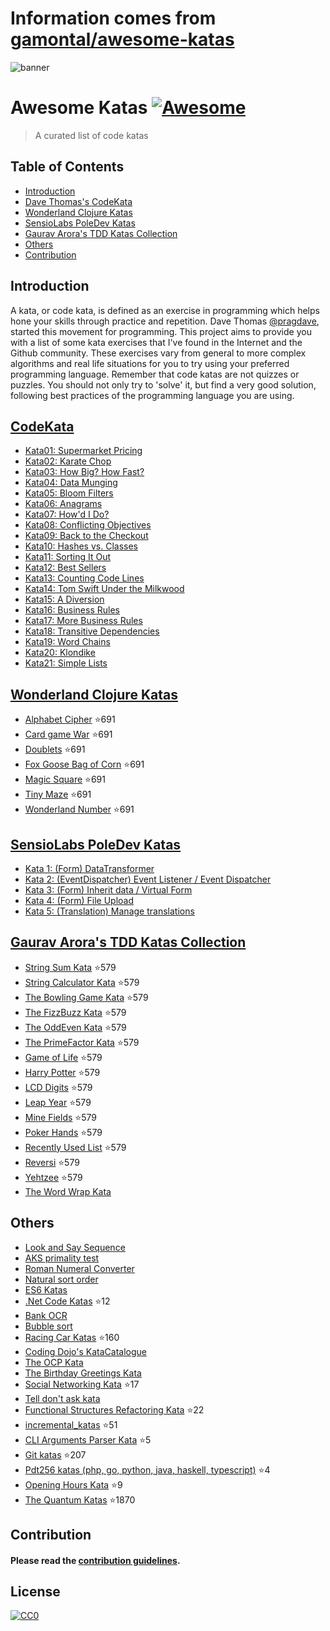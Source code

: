 # Information comes from [gamontal/awesome-katas](https://github.com/gamontal/awesome-katas)
![banner](https://github.com/gmontalvoriv/katas/blob/master/images/kata_guruma.png)

# Awesome Katas [![Awesome](https://cdn.rawgit.com/sindresorhus/awesome/d7305f38d29fed78fa85652e3a63e154dd8e8829/media/badge.svg)](https://github.com/sindresorhus/awesome)
> A curated list of code katas

## Table of Contents

- [Introduction](#introduction)
- [Dave Thomas's CodeKata](#codekata)
- [Wonderland Clojure Katas](#wonderland-clojure-katas)
- [SensioLabs PoleDev Katas](#sensiolabs-poledev-katas)
- [Gaurav Arora's TDD Katas Collection](#gaurav-aroras-tdd-katas-collection)
- [Others](#others)
- [Contribution](#contribution)

## Introduction
A kata, or code kata, is defined as an exercise in programming which helps hone your skills through practice and repetition. Dave Thomas [@pragdave](https://twitter.com/pragdave), started this movement for programming. This project aims to provide you with a list of some kata exercises that I've found in the Internet and the Github community. These exercises vary from general to more complex algorithms and real life situations for you to try using your preferred programming language. Remember that code katas are not quizzes or puzzles. You should not only try to 'solve' it, but find a very good solution, following best practices of the programming language you are using.

## [CodeKata](http://codekata.com/)
  - [Kata01: Supermarket Pricing](http://codekata.com/kata/kata01-supermarket-pricing/)
  - [Kata02: Karate Chop](http://codekata.com/kata/kata02-karate-chop/)
  - [Kata03: How Big? How Fast?](http://codekata.com/kata/kata03-how-big-how-fast/)
  - [Kata04: Data Munging](http://codekata.com/kata/kata04-data-munging/)
  - [Kata05: Bloom Filters](http://codekata.com/kata/kata05-bloom-filters/)
  - [Kata06: Anagrams](http://codekata.com/kata/kata06-anagrams/)
  - [Kata07: How'd I Do?](http://codekata.com/kata/kata07-howd-i-do/)
  - [Kata08: Conflicting Objectives](http://codekata.com/kata/kata08-conflicting-objectives/)
  - [Kata09: Back to the Checkout](http://codekata.com/kata/kata09-back-to-the-checkout/)
  - [Kata10: Hashes vs. Classes](http://codekata.com/kata/kata10-hashes-vs-classes/)
  - [Kata11: Sorting It Out](http://codekata.com/kata/kata11-sorting-it-out/)
  - [Kata12: Best Sellers](http://codekata.com/kata/kata12-best-sellers/)
  - [Kata13: Counting Code Lines](http://codekata.com/kata/kata13-counting-code-lines/)
  - [Kata14: Tom Swift Under the Milkwood](http://codekata.com/kata/kata14-tom-swift-under-the-milkwood/)
  - [Kata15: A Diversion](http://codekata.com/kata/kata15-a-diversion/)
  - [Kata16: Business Rules](http://codekata.com/kata/kata16-business-rules/)
  - [Kata17: More Business Rules](http://codekata.com/kata/kata17-more-business-rules/)
  - [Kata18: Transitive Dependencies](http://codekata.com/kata/kata18-transitive-dependencies/)
  - [Kata19: Word Chains](http://codekata.com/kata/kata19-word-chains/)
  - [Kata20: Klondike](http://codekata.com/kata/kata20-klondike/)
  - [Kata21: Simple Lists](http://codekata.com/kata/kata21-simple-lists/)

## [Wonderland Clojure Katas](https://github.com/gigasquid/wonderland-clojure-katas)
  - [Alphabet Cipher](https://github.com/gigasquid/wonderland-clojure-katas/tree/master/alphabet-cipher) :star:691
  - [Card game War](https://github.com/gigasquid/wonderland-clojure-katas/tree/master/card-game-war) :star:691
  - [Doublets](https://github.com/gigasquid/wonderland-clojure-katas/tree/master/doublets) :star:691
  - [Fox Goose Bag of Corn](https://github.com/gigasquid/wonderland-clojure-katas/tree/master/fox-goose-bag-of-corn) :star:691
  - [Magic Square](https://github.com/gigasquid/wonderland-clojure-katas/tree/master/magic-square) :star:691
  - [Tiny Maze](https://github.com/gigasquid/wonderland-clojure-katas/tree/master/tiny-maze) :star:691
  - [Wonderland Number](https://github.com/gigasquid/wonderland-clojure-katas/tree/master/wonderland-number) :star:691

## [SensioLabs PoleDev Katas](https://github.com/devdrops/Katas)
  - [Kata 1: (Form) DataTransformer](https://github.com/devdrops/Katas/tree/kata-data-transformers)
  - [Kata 2: (EventDispatcher) Event Listener / Event Dispatcher](https://github.com/devdrops/Katas/tree/kata-event-listener)
  - [Kata 3: (Form) Inherit data / Virtual Form](https://github.com/devdrops/Katas/tree/kata-inherit-data)
  - [Kata 4: (Form) File Upload](https://github.com/devdrops/Katas/tree/kata-upload-file)
  - [Kata 5: (Translation) Manage translations](https://github.com/devdrops/Katas/tree/kata-translation)

## [Gaurav Arora's TDD Katas Collection](https://github.com/garora/TDD-Katas)
  - [String Sum Kata](https://github.com/garora/TDD-Katas#string-sum-kata) :star:579
  - [String Calculator Kata](https://github.com/garora/TDD-Katas#string-calculator-kata-via-roy-osherove) :star:579
  - [The Bowling Game Kata](https://github.com/garora/TDD-Katas#the-bowling-game-kata-via-uncle-bob) :star:579
  - [The FizzBuzz Kata](https://github.com/garora/TDD-Katas#the-fizzbuzz-kata) :star:579
  - [The OddEven Kata](https://github.com/garora/TDD-Katas#the-oddeven-kata) :star:579
  - [The PrimeFactor Kata](https://github.com/garora/TDD-Katas#the-primefactor-kata-via-uncle-bob) :star:579
  - [Game of Life](https://github.com/garora/TDD-Katas#game-of-life-) :star:579
  - [Harry Potter](https://github.com/garora/TDD-Katas#harry-potter-) :star:579
  - [LCD Digits](https://github.com/garora/TDD-Katas#lcd-digits-) :star:579
  - [Leap Year](https://github.com/garora/TDD-Katas#leap-year-) :star:579
  - [Mine Fields](https://github.com/garora/TDD-Katas#mine-fields-) :star:579
  - [Poker Hands](https://github.com/garora/TDD-Katas#poker-hands) :star:579
  - [Recently Used List](https://github.com/garora/TDD-Katas#recently-used-list-) :star:579
  - [Reversi](https://github.com/garora/TDD-Katas#reversi-) :star:579
  - [Yehtzee](https://github.com/garora/TDD-Katas#yehtzee-) :star:579
  - [The Word Wrap Kata](http://codingdojo.org/cgi-bin/wiki.pl?KataWordWrap)

## Others
  - [Look and Say Sequence](https://en.wikipedia.org/wiki/Look-and-say_sequence)
  - [AKS primality test](https://en.wikipedia.org/wiki/AKS_primality_test)
  - [Roman Numeral Converter](https://en.wikipedia.org/wiki/Roman_numerals)
  - [Natural sort order](https://en.wikipedia.org/wiki/Natural_sort_order)
  - [ES6 Katas](http://es6katas.org/)
  - [.Net Code Katas](https://github.com/AlanBarber/CodeKatas) :star:12
  - [Bank OCR](http://code.joejag.com/coding-dojo/bank-ocr/)
  - [Bubble sort](https://en.wikipedia.org/wiki/Bubble_sort)
  - [Racing Car Katas](https://github.com/emilybache/Racing-Car-Katas) :star:160
  - [Coding Dojo's KataCatalogue](http://codingdojo.org/cgi-bin/index.pl?KataCatalogue)
  - [The OCP Kata](http://matteo.vaccari.name/blog/archives/293)
  - [The Birthday Greetings Kata](http://matteo.vaccari.name/blog/archives/154)
  - [Social Networking Kata](https://github.com/sandromancuso/social_networking_kata) :star:17
  - [Tell don't ask kata](https://github.com/gabrieletondi/tell-dont-ask-kata)  
  - [Functional Structures Refactoring Kata](https://github.com/matteobaglini/functional-structures-refactoring-kata) :star:22
  - [incremental_katas](https://github.com/Gianfrancoalongi/incremental_katas) :star:51
  - [CLI Arguments Parser Kata](https://github.com/ivoputzer/cli-args-parser-kata) :star:5
  - [Git katas](https://github.com/praqma-training/gitkatas) :star:207
  - [Pdt256 katas (php, go, python, java, haskell, typescript)](https://github.com/pdt256/kata) :star:4
  - [Opening Hours Kata](https://github.com/christian-fei/opening-hours-kata) :star:9
  - [The Quantum Katas](https://github.com/Microsoft/QuantumKatas) :star:1870
  
## Contribution
  
#### Please read the [contribution guidelines](https://github.com/gmontalvoriv/katas/blob/master/CONTRIBUTING.md).

## License

[![CC0](https://i.creativecommons.org/p/zero/1.0/88x31.png)](https://creativecommons.org/publicdomain/zero/1.0/)

